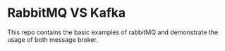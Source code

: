 # RabbitMQ VS Kafka

This repo contains the basic examples of rabbitMQ and demonstrate the usage of both message broker.
